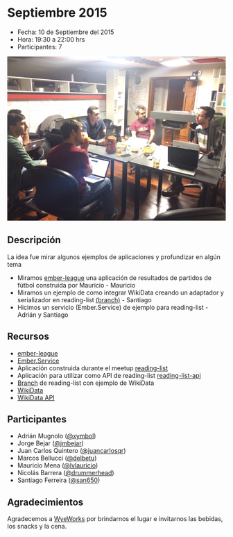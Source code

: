# Septiembre 2015

* Fecha: 10 de Septiembre del 2015
* Hora: 19:30 a 22:00 hrs
* Participantes: 7

![Ember meetup](./photo.jpg)

## Descripción

La idea fue mirar algunos ejemplos de aplicaciones y profundizar en algún tema

* Miramos [ember-league](https://github.com/lvl4ul2i/ember-league) una aplicación de resultados de partidos de fútbol construida por
  Mauricio - Mauricio
* Miramos un ejemplo de como integrar WikiData creando un adaptador y
  serializador en
  reading-list [(branch)](https://github.com/ember-montevideo/reading-list/tree/wikidata) - Santiago
* Hicimos un servicio (Ember.Service) de ejemplo para reading-list - Adrián y
  Santiago

## Recursos

* [ember-league](https://github.com/lvl4ul2i/ember-league)
* [Ember.Service](http://guides.emberjs.com/v2.0.0/services/)
* Aplicación construida durante el meetup
  [reading-list](https://github.com/ember-montevideo/reading-list)
* Aplicación para utilizar como API de reading-list
  [reading-list-api](https://github.com/ember-montevideo/reading-list-api)
* [Branch](https://github.com/ember-montevideo/reading-list/tree/wikidata) de
  reading-list con ejemplo de WikiData
* [WikiData](https://www.wikidata.org/wiki/Wikidata:Main_Page)
* [WikiData API](https://www.wikidata.org/w/api.php)

## Participantes

* Adrián Mugnolo ([@xymbol](https://github.com/xymbol))
* Jorge Bejar ([@jmbejar](https://github.com/jmbejar))
* Juan Carlos Quintero ([@juancarlosqr](https://github.com/juancarlosqr))
* Marcos Bellucci ([@delbetu](https://github.com/delbetu))
* Mauricio Mena ([@lvlauricio](https://github.com/lvl4ul2i))
* Nicolás Barrera ([@drummerhead](https://github.com/drummerhead))
* Santiago Ferreira ([@san650](https://github.com/san650))

## Agradecimientos

Agradecemos a [WyeWorks](https://wyeworks.com/) por brindarnos el lugar e
invitarnos las bebidas, los snacks y la cena.
